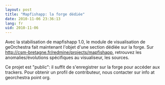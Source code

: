 ```yaml
---
layout: post
title: "Mapfishapp: la forge dédiée"
date: 2010-11-06 23:36:13
lang: fr
uid: 2010-11-06
---
```


<p>Avec la stabilisation de mapfishapp 1.0, le module de visualisation de
geOrchestra fait maintenant l'objet d'une section dédiée sur la forge. Sur
<a href="http://csm-bretagne.fr/redmine/projects/mapfishapp" hreflang="fr">http://csm-bretagne.fr/redmine/projects/mapfishapp</a>, retrouvez les
anomalies/évolutions spécifiques au visualiseur, les sources.</p>

<p>Ce projet est &quot;public&quot;: il suffit de s'enregistrer sur la forge pour accéder
aux trackers. Pour obtenir un profil de contributeur, nous contacter sur info
at georchestra point org.</p>
